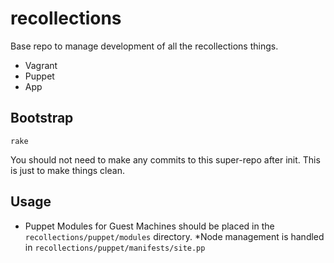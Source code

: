 recollections
=============

Base repo to manage development of all the recollections things.

* Vagrant
* Puppet
* App

## Bootstrap

`rake`

You should not need to make any commits to this super-repo after init.
This is just to make things clean.

## Usage
* Puppet Modules for Guest Machines should be placed in the `recollections/puppet/modules` directory. 
*Node management is handled in `recollections/puppet/manifests/site.pp`
